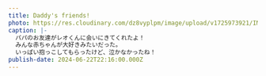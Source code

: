 ```yaml
---
title: Daddy's friends!
photo: https://res.cloudinary.com/dz8vyplpm/image/upload/v1725973921/IMG_0027_nye3sr.jpg
caption: |-
  パパのお友達がレオくんに会いにきてくれたよ！
  みんな赤ちゃんが大好きみたいだった。
  いっぱい抱っこしてもらったけど、泣かなかったね！
publish-date: 2024-06-22T22:16:00.000Z
---
```

